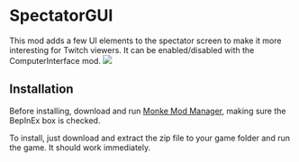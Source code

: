 # SpectatorGUI

This mod adds a few UI elements to the spectator screen to make it more interesting for Twitch viewers. It can be enabled/disabled with the ComputerInterface mod. 
![](https://github.com/KyleTheScientist/GorillaSpectatorGUI/Demo.png)


## Installation
Before installing, download and run [Monke Mod Manager](https://github.com/DeadlyKitten/MonkeModManager/releases), making sure the BepInEx box is checked.

To install, just download and extract the zip file to your game folder and run the game. It should work immediately.
